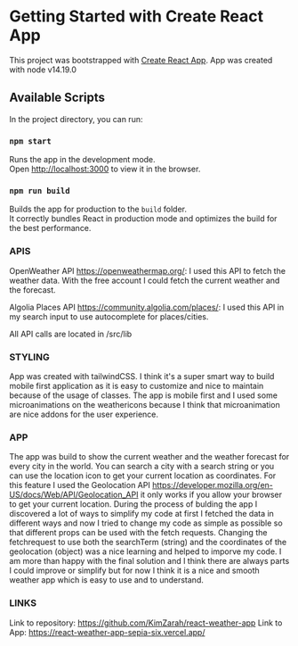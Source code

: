 # Getting Started with Create React App

This project was bootstrapped with [Create React App](https://github.com/facebook/create-react-app).
App was created with node v14.19.0
## Available Scripts

In the project directory, you can run:

### `npm start`

Runs the app in the development mode.\
Open [http://localhost:3000](http://localhost:3000) to view it in the browser.

### `npm run build`

Builds the app for production to the `build` folder.\
It correctly bundles React in production mode and optimizes the build for the best performance.

### APIS
OpenWeather API https://openweathermap.org/:
I used this API to fetch the weather data. With the free account I could fetch the current weather and the forecast.

Algolia Places API https://community.algolia.com/places/:
I used this API in my search input to use autocomplete for places/cities.

All API calls are located in /src/lib

### STYLING
App was created with tailwindCSS. I think it's a super smart way to build mobile first application as it is easy to customize and nice to maintain because of the usage of classes. The app is mobile first and I used some microanimations on the weathericons because I think that microanimation are nice addons for the user experience.

### APP
The app was build to show the current weather and the weather forecast for every city in the world. You can search a city with a search string or you can use the location icon to get your current location as coordinates. For this feature I used the Geolocation API https://developer.mozilla.org/en-US/docs/Web/API/Geolocation_API it only works if you allow your browser to get your current location. During the process of bulding the app I discovered a lot of ways to simplify my code at first I fetched the data in different ways and now I tried to change my code as simple as possible so that different props can be used with the fetch requests. Changing the fetchrequest to use both the searchTerm (string) and the coordinates of the geolocation (object) was a nice learning and helped to imporve my code. I am more than happy with the final solution and I think there are always parts I could improve or simplify but for now I think it is a nice and smooth weather app which is easy to use and to understand.
### LINKS
Link to repository: https://github.com/KimZarah/react-weather-app
Link to App: https://react-weather-app-sepia-six.vercel.app/

